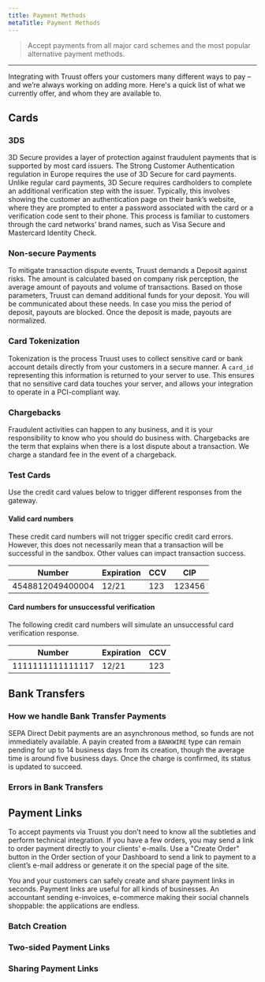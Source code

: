 ```yaml
---
title: Payment Methods
metaTitle: Payment Methods
---
```


> Accept payments from all major card schemes and the most popular alternative payment methods.

---

Integrating with Truust offers your customers many different ways to pay – and we’re always working on adding more. Here's a quick list of what we currently offer, and whom they are available to.

## Cards

### 3DS

3D Secure provides a layer of protection against fraudulent payments that is supported by most card issuers. The Strong Customer Authentication regulation in Europe requires the use of 3D Secure for card payments. Unlike regular card payments, 3D Secure requires cardholders to complete an additional verification step with the issuer. Typically, this involves showing the customer an authentication page on their bank’s website, where they are prompted to enter a password associated with the card or a verification code sent to their phone. This process is familiar to customers through the card networks’ brand names, such as Visa Secure and Mastercard Identity Check.

### Non-secure Payments

To mitigate transaction dispute events, Truust demands a Deposit against risks. The amount is calculated based on company risk perception, the average amount of payouts and volume of transactions. Based on those parameters, Truust can demand additional funds for your deposit. You will be communicated about these needs. In case you miss the period of deposit, payouts are blocked. Once the deposit is made, payouts are normalized.

### Card Tokenization

Tokenization is the process Truust uses to collect sensitive card or bank account details directly from your customers in a secure manner. A `card_id` representing this information is returned to your server to use. This ensures that no sensitive card data touches your server, and allows your integration to operate in a PCI-compliant way.

### Chargebacks

Fraudulent activities can happen to any business, and it is your responsibility to know who you should do business with. Chargebacks are the term that explains when there is a lost dispute about a transaction. We charge a standard fee in the event of a chargeback.

### Test Cards

Use the credit card values below to trigger different responses from the gateway.

#### Valid card numbers

These credit card numbers will not trigger specific credit card errors. However, this does not necessarily mean that a transaction will be successful in the sandbox. Other values can impact transaction success.

| Number           | Expiration | CCV | CIP    |
| ---------------- | ---------- | --- | ------ |
| 4548812049400004 | 12/21      | 123 | 123456 |

#### Card numbers for unsuccessful verification

The following credit card numbers will simulate an unsuccessful card verification response.

| Number           | Expiration | CCV |
| ---------------- | ---------- | --- |
| 1111111111111117 | 12/21      | 123 |

## Bank Transfers

### How we handle Bank Transfer Payments

SEPA Direct Debit payments are an asynchronous method, so funds are not immediately available. A payin created from a `BANKWIRE` type can remain pending for up to 14 business days from its creation, though the average time is around five business days. Once the charge is confirmed, its status is updated to succeed.

### Errors in Bank Transfers

## Payment Links

To accept payments via Truust you don’t need to know all the subtleties and perform technical integration. If you have a few orders, you may send a link to order payment directly to your clients’ e-mails. Use a "Create Order" button in the Order section of your Dashboard to send a link to payment to a client’s e-mail address or generate it on the special page of the site.

You and your customers can safely create and share payment links in seconds. Payment links are useful for all kinds of businesses. An accountant sending e-invoices, e-commerce making their social channels shoppable: the applications are endless.

### Batch Creation

### Two-sided Payment Links

### Sharing Payment Links
